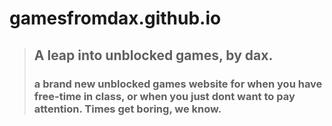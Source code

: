 # gamesfromdax.github.io

> ## A leap into unblocked games, by dax.
> ### a brand new unblocked games website for when you have free-time in class, or when you just dont want to pay attention. Times get boring, we know.
